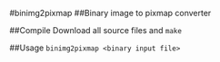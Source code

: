 #binimg2pixmap
##Binary image to pixmap converter

##Compile
Download all source files and `make`

##Usage
`binimg2pixmap <binary input file>`
